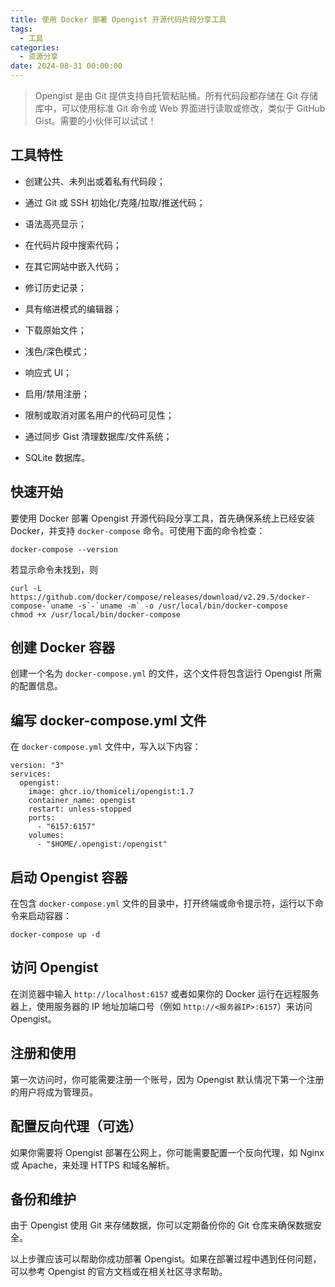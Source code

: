 ```yaml
---
title: 使用 Docker 部署 Opengist 开源代码片段分享工具
tags:
  - 工具
categories:
  - 资源分享
date: 2024-08-31 00:00:00
---
```


> Opengist 是由 Git 提供支持自托管粘贴桶。所有代码段都存储在 Git 存储库中，可以使用标准 Git 命令或 Web 界面进行读取或修改，类似于 GitHub Gist。需要的小伙伴可以试试！

<!-- more -->

## 工具特性

* 创建公共、未列出或着私有代码段；

* 通过 Git 或 SSH 初始化/克隆/拉取/推送代码；

* 语法高亮显示；

* 在代码片段中搜索代码；

* 在其它网站中嵌入代码；

* 修订历史记录；

* 具有缩进模式的编辑器；

* 下载原始文件；

* 浅色/深色模式；

* 响应式 UI；

* 启用/禁用注册；

* 限制或取消对匿名用户的代码可见性；

* 通过同步 Gist 清理数据库/文件系统；

* SQLite 数据库。

## 快速开始

要使用 Docker 部署 Opengist 开源代码段分享工具，首先确保系统上已经安装 Docker，并支持 `docker-compose` 命令。可使用下面的命令检查：

```
docker-compose --version
```

若显示命令未找到，则

```
curl -L https://github.com/docker/compose/releases/download/v2.29.5/docker-compose-`uname -s`-`uname -m` -o /usr/local/bin/docker-compose
chmod +x /usr/local/bin/docker-compose
```

## 创建 Docker 容器

创建一个名为 `docker-compose.yml` 的文件，这个文件将包含运行 Opengist 所需的配置信息。

## 编写 docker-compose.yml 文件

在 `docker-compose.yml` 文件中，写入以下内容：

```
version: "3"
services:
  opengist:
    image: ghcr.io/thomiceli/opengist:1.7
    container_name: opengist
    restart: unless-stopped
    ports:
      - "6157:6157"
    volumes:
      - "$HOME/.opengist:/opengist"
```

## 启动 Opengist 容器

在包含 `docker-compose.yml` 文件的目录中，打开终端或命令提示符，运行以下命令来启动容器：

```
docker-compose up -d
```

## 访问 Opengist

在浏览器中输入 `http://localhost:6157` 或者如果你的 Docker 运行在远程服务器上，使用服务器的 IP 地址加端口号（例如 `http://<服务器IP>:6157`）来访问 Opengist。

## 注册和使用

第一次访问时，你可能需要注册一个账号，因为 Opengist 默认情况下第一个注册的用户将成为管理员。

## 配置反向代理（可选）

如果你需要将 Opengist 部署在公网上，你可能需要配置一个反向代理，如 Nginx 或 Apache，来处理 HTTPS 和域名解析。

## 备份和维护

由于 Opengist 使用 Git 来存储数据，你可以定期备份你的 Git 仓库来确保数据安全。

以上步骤应该可以帮助你成功部署 Opengist。如果在部署过程中遇到任何问题，可以参考 Opengist 的官方文档或在相关社区寻求帮助。